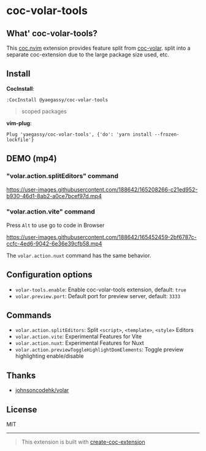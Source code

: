 # coc-volar-tools

## What' coc-volar-tools?

This [coc.nvim](https://github.com/neoclide/coc.nvim) extension provides feature split from [coc-volar](https://github.com/yaegassy/coc-volar). split into a separate coc-extension due to the large package size used, etc.

## Install

**CocInstall**:

```vim
:CocInstall @yaegassy/coc-volar-tools
```

> scoped packages

**vim-plug**:

```vim
Plug 'yaegassy/coc-volar-tools', {'do': 'yarn install --frozen-lockfile'}
```

## DEMO (mp4)

### "volar.action.splitEditors" command

https://user-images.githubusercontent.com/188642/165208266-c21ed952-b930-46d1-8ab2-a0ce7bcef97d.mp4

### "volar.action.vite" command

Press `Alt` to use go to code in Browser

https://user-images.githubusercontent.com/188642/165452459-2bf6787c-ccfc-4ed6-9042-6e36e39cfb58.mp4

The `volar.action.nuxt` command has the same behavior.

## Configuration options

- `volar-tools.enable`: Enable coc-volar-tools extension, default: `true`
- `volar.preview.port`: Default port for preview server, default: `3333`

## Commands

- `volar.action.splitEditors`: Split `<script>`, `<template>`, `<style>` Editors
- `volar.action.vite`: Experimental Features for Vite
- `volar.action.nuxt`: Experimental Features for Nuxt
- `volar.action.previewToggleHighlightDomElements`: Toggle preview highlighting enable/disable

## Thanks

- [johnsoncodehk/volar](https://github.com/johnsoncodehk/volar)

## License

MIT

---

> This extension is built with [create-coc-extension](https://github.com/fannheyward/create-coc-extension)
